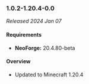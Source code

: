 ### 1.0.2-1.20.4-0.0

_Released 2024 Jan 07_

#### Requirements
- **NeoForge:** 20.4.80-beta

#### Overview

- Updated to Minecraft 1.20.4